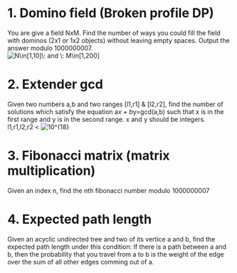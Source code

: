 # 1. Domino field (Broken profile DP)
You are give a field NxM. Find the number of ways you could fill the field with dominos (2x1 or 1x2 objects) without leaving empty spaces. Output the answer modulo 1000000007.  
<img src="https://latex.codecogs.com/gif.latex?N\in[1,10]\:&space;and&space;\:&space;M\in[1,200]" title="N\in[1,10]\: and \: M\in[1,200]" />

# 2. Extender gcd
Given two numbers a,b and two ranges [l1,r1] & [l2,r2], find the number of solutions which satisfy the equation a*x + b*y=gcd(a,b) such that x is in the first range and y is in the second range. x and y should be integers. l1,r1,l2,r2 < <img src="https://latex.codecogs.com/gif.latex?10^{18}" title="10^{18}" />

# 3. Fibonacci matrix (matrix multiplication)
Given an index n, find the nth fibonacci number modulo 1000000007

# 4. Expected path length
Given an acyclic undirected tree and two of its vertice a and b, find the expected path length under this condition:
If there is a path between a and b, then the probability that you travel from a to b is the weight of the edge over the sum of all other edges comming out of a.
